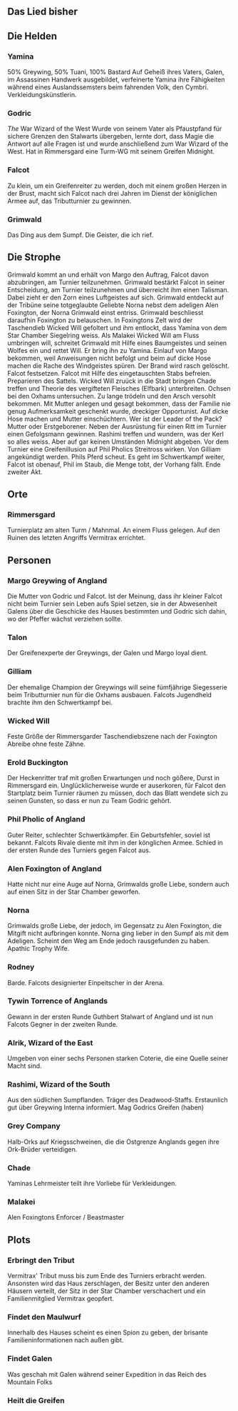 ## Das Lied bisher

## Die Helden
### Yamina
50% Greywing, 50% Tuani, 100% Bastard
Auf Geheiß ihres Vaters, Galen, im Assassinen Handwerk ausgebildet, verfeinerte Yamina ihre Fähigkeiten während eines Auslandssemsters beim fahrenden Volk, den Cymbri. Verkleidungskünstlerin.
### Godric
_The_ War Wizard of the West
Wurde von seinem Vater als Pfaustpfand für sichere Grenzen den Stalwarts übergeben, lernte dort, dass Magie die Antwort auf alle Fragen ist und wurde anschließend zum War Wizard of the West. Hat in Rimmersgard eine Turm-WG mit seinem Greifen Midnight.
### Falcot
Zu klein, um ein Greifenreiter zu werden, doch mit einem großen Herzen in der Brust, macht sich Falcot nach drei Jahren im Dienst der königlichen Armee auf, das Tributturnier zu gewinnen.
### Grimwald
Das Ding aus dem Sumpf. Die Geister, die ich rief.
## Die Strophe
Grimwald kommt an und erhält von Margo den Auftrag, Falcot davon abzubringen, am Turnier teilzunehmen.
Grimwald bestärkt Falcot in seiner Entscheidung, am Turnier teilzunehmen und überreicht ihm einen Talisman. Dabei zieht er
den Zorn eines Luftgeistes auf sich.
Grimwald entdeckt auf der Tribüne seine totgeglaubte Geliebte Norna nebst dem adeligen Alen Foxington, der Norna Grimwald
einst entriss.
Grimwald beschliesst daraufhin Foxington zu belauschen. In Foxingtons Zelt wird der Taschendieb  Wicked Will gefoltert und
ihm entlockt, dass Yamina von dem Star Chamber Siegelring weiss.
Als Malakei Wicked Will am Fluss umbringen will, schreitet Grimwald mit Hilfe eines Baumgeistes und seinen Wolfes ein und rettet
Will. Er bring ihn zu Yamina.
Einlauf von Margo bekommen, weil Anweisungen nicht befolgt und beim auf dicke Hose machen die Rache des Windgeistes spüren. Der Brand wird rasch gelöscht.
Falcot festsetzen. Falcot mit Hilfe des eingetauschten Stabs befreien.
Preparieren des Sattels.
Wicked Will zruück in die Stadt bringen
Chade treffen und Theorie des vergifteten Fleisches (Elfbark) unterbreiten. Ochsen bei den Oxhams untersuchen. Zu lange trödeln und den Arsch versohlt bekommen.
Mit Mutter anlegen und gesagt bekommen, dass der Familie nie genug Aufmerksamkeit geschenkt wurde, dreckiger Opportunist.
Auf dicke Hose machen und Mutter einschüchtern. Wer ist der Leader of the Pack? Mutter oder Erstgeborener.
Neben der Ausrüstung für einen Ritt im Turnier einen Gefolgsmann gewinnen.
Rashimi treffen und wundern, was der Kerl so alles weiss. Aber auf gar keinen Umständen Midnight abgeben.
Vor dem Turnier eine Greifenillusion auf Phil Pholics Streitross wirken. Von Gilliam angekündigt werden. Phils Pferd scheut. Es geht im Schwertkampf weiter, Falcot ist obenauf, Phil im Staub, die Menge tobt, der Vorhang fällt. Ende zweiter Akt.
## Orte
### Rimmersgard
Turnierplatz am alten Turm / Mahnmal. An einem Fluss gelegen. Auf den Ruinen des letzten Angriffs Vermitrax errichtet.
## Personen
### Margo Greywing of Angland
Die Mutter von Godric und Falcot. Ist der Meinung, dass ihr kleiner Falcot nicht beim Turnier sein Leben aufs Spiel setzen, sie in der Abwesenheit Galens über die Geschicke des Hauses bestimmten und Godric sich dahin, wo der Pfeffer wächst verziehen sollte.
### Talon
Der Greifenexperte der Greywings, der Galen und Margo loyal dient.
### Gilliam
Der ehemalige Champion der Greywings will seine fümfjährige Siegesserie beim Tributturnier nun für die Oxhams ausbauen. Falcots Jugendheld brachte ihm den Schwertkampf bei.
### Wicked Will
Feste Größe der Rimmersgarder Taschendiebszene nach der Foxington Abreibe ohne feste Zähne.
### Erold Buckington
Der Heckenritter traf mit großen Erwartungen und noch gößere, Durst in Rimmersgard ein. Unglücklicherweise wurde er auserkoren, für Falcot den Startplatz beim Turnier räumen zu müssen, doch das Blatt wendete sich zu seinen Gunsten, so dass er nun zu Team Godric gehört.
### Phil Pholic of Angland
Guter Reiter, schlechter Schwertkämpfer. Ein Geburtsfehler, soviel ist bekannt. Falcots Rivale diente mit ihm in der könglichen Armee. Schied in der ersten Runde des Turniers gegen Falcot aus.
### Alen Foxington of Angland
Hatte nicht nur eine Auge auf Norna, Grimwalds große Liebe, sondern auch auf einen Sitz in der Star Chamber geworfen.
### Norna
Grimwalds große Liebe, der jedoch, im Gegensatz zu Alen Foxington, die Mitgift nicht aufbringen konnte. Norna ging lieber in den Sumpf als mit dem Adeligen. Scheint den Weg am Ende jedoch rausgefunden zu haben. Apathic Trophy Wife.
### Rodney
Barde. Falcots designierter Einpeitscher in der Arena.
### Tywin Torrence of Anglands
Gewann in der ersten Runde Guthbert Stalwart of Angland und ist nun Falcots Gegner in der zweiten Runde.
### Alrik, Wizard of the East
Umgeben von einer sechs Personen starken Coterie, die eine Quelle seiner Macht sind.
### Rashimi, Wizard of the South
Aus den südlichen Sumpflanden. Träger des Deadwood-Staffs. Erstaunlich gut über Greywing Interna informiert. Mag Godrics Greifen (haben)
### Grey Company
Halb-Orks auf Kriegsschweinen, die die Ostgrenze Anglands gegen ihre Ork-Brüder verteidigen.
### Chade
Yaminas Lehrmeister teilt ihre Vorliebe für Verkleidungen.
### Malakei
Alen Foxingtons Enforcer / Beastmaster

## Plots

### Erbringt den Tribut
Vermitrax' Tribut muss bis zum Ende des Turniers erbracht werden.
Ansonsten wird das Haus zerschlagen, der Besitz unter den anderen Häusern verteilt, der Sitz in der Star Chamber verschachert und ein Familienmitglied Vermitrax geopfert.

### Findet den Maulwurf
Innerhalb des Hauses scheint es einen Spion zu geben, der brisante Familieninformationen nach außen gibt.

### Findet Galen
Was geschah mit Galen während seiner Expedition in das Reich des Mountain Folks

### Heilt die Greifen
